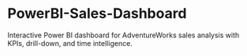 # PowerBI-Sales-Dashboard
Interactive Power BI dashboard for AdventureWorks sales analysis with KPIs, drill-down, and time intelligence.
